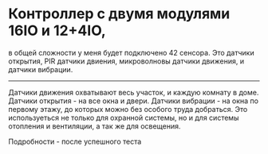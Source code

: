 # Контроллер с двумя модулями 16IO и 12+4IO,
в общей сложности у меня будет подключено 42 сенсора. 
Это датчики открытия, PIR датчики двиения, микроволновы датчики движения, и датчики вибрации.

*** 

Датчики движения охватывают весь участок, и каждую комнату в доме. Датчики открытия - на все окна и двери. Датчики вибрации - на окна по первому этажу, до которых можно без особого труда добраться. 
Это используеться не только для охранной системы, но и для системы отопления и вентиляции, а так же для освещения. 

Подробности - после успешного теста
